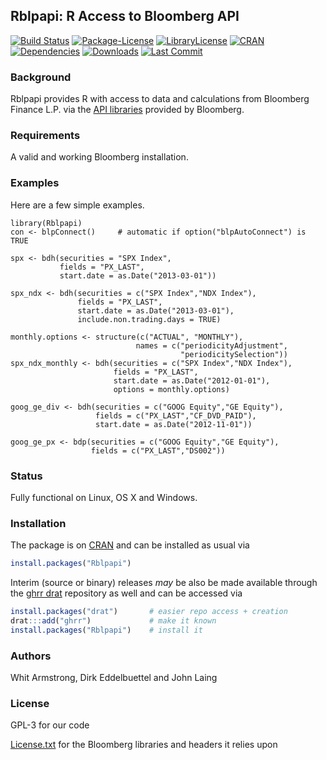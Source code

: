 
## Rblpapi: R Access to Bloomberg API

[![Build Status](https://travis-ci.org/Rblp/Rblpapi.svg)](https://travis-ci.org/Rblp/Rblpapi) 
[![Package-License](http://img.shields.io/badge/license-GPL--3-brightgreen.svg?style=flat)](http://www.gnu.org/licenses/gpl-3.0.html) 
[![LibraryLicense](https://img.shields.io/badge/license-License.txt-yellow.svg?style=flat)](https://raw.githubusercontent.com/Rblp/Rblpapi/master/inst/License.txt) 
[![CRAN](http://www.r-pkg.org/badges/version/Rblpapi)](https://cran.r-project.org/package=Rblpapi) 
[![Dependencies](https://tinyverse.netlify.com/badge/Rblpapi)](https://cran.r-project.org/package=Rblpapi) 
[![Downloads](http://cranlogs.r-pkg.org/badges/Rblpapi?color=brightgreen)](http://www.r-pkg.org/pkg/Rblpapi)
[![Last Commit](https://img.shields.io/github/last-commit/Rblp/Rblpapi)](https://github.com/Rblp/Rblpapi)

### Background

Rblpapi provides R with access to data and calculations from Bloomberg
Finance L.P. via the [API libraries](https://www.bloomberg.com/professional/support/api-library/) provided by
Bloomberg.
 

### Requirements

A valid and working Bloomberg installation.

### Examples

Here are a few simple examples.

```{.r}
library(Rblpapi)
con <- blpConnect() 	# automatic if option("blpAutoConnect") is TRUE

spx <- bdh(securities = "SPX Index", 
           fields = "PX_LAST", 
           start.date = as.Date("2013-03-01"))

spx_ndx <- bdh(securities = c("SPX Index","NDX Index"), 
               fields = "PX_LAST",
               start.date = as.Date("2013-03-01"), 
               include.non.trading.days = TRUE)

monthly.options <- structure(c("ACTUAL", "MONTHLY"),
                            names = c("periodicityAdjustment",
                                      "periodicitySelection"))
spx_ndx_monthly <- bdh(securities = c("SPX Index","NDX Index"), 
                       fields = "PX_LAST",
                       start.date = as.Date("2012-01-01"), 
                       options = monthly.options)

goog_ge_div <- bdh(securities = c("GOOG Equity","GE Equity"),
                   fields = c("PX_LAST","CF_DVD_PAID"), 
                   start.date = as.Date("2012-11-01"))

goog_ge_px <- bdp(securities = c("GOOG Equity","GE Equity"),
                  fields = c("PX_LAST","DS002"))
```

### Status

Fully functional on Linux, OS X and Windows.

### Installation

The package is on [CRAN](https://cran.r-project.org) and can be installed as
usual via

```r
install.packages("Rblpapi")
```

Interim (source or binary) releases _may_ be also be made available through the
[ghrr drat](http://ghrr.github.io/drat) repository as well and can be accessed via

```r
install.packages("drat")       # easier repo access + creation
drat:::add("ghrr")             # make it known
install.packages("Rblpapi")    # install it
```

### Authors

Whit Armstrong, Dirk Eddelbuettel and John Laing

### License

GPL-3 for our code

[License.txt](inst/License.txt) for the Bloomberg libraries and headers it relies upon


